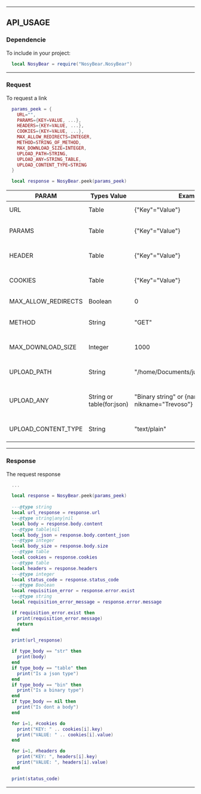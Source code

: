 
---

## API_USAGE

### Dependencie
To include in your project:
```lua
  local NosyBear = require("NosyBear.NosyBear")
```
---

### Request
To request a link
```lua
  params_peek = {
    URL="",
    PARAMS={KEY=VALUE, ...},
    HEADERS={KEY=VALUE, ...},
    COOKIES={KEY=VALUE, ...},
    MAX_ALLOW_REDIRECTS=INTEGER,
    METHOD=STRING_OF_METHOD,
    MAX_DOWNLOAD_SIZE=INTEGER,
    UPLOAD_PATH=STRING,
    UPLOAD_ANY=STRING_TABLE,
    UPLOAD_CONTENT_TYPE=STRING
  }

  local response = NosyBear.peek(params_peek)

```

| PARAM               | Types Value               | Examplo                                                | DEFAULT      | Explain                     |
|---------------------|---------------------------|--------------------------------------------------------|--------------|-----------------------------|
| URL                 | Table                     | {"Key"="Value"}                                        | Mandatory    | URL to feth                 |
| PARAMS              | Table                     | {"Key"="Value"}                                        | nil          | Params to be passed         |
| HEADER              | Table                     | {"Key"="Value"}                                        | nil          | Headers to be passed        |
| COOKIES             | Table                     | {"Key"="Value"}                                        | nil          | Cookies to be passed        |
| MAX_ALLOW_REDIRECTS | Boolean                   | 0                                                      | ()           | Maximum redirects           |
| METHOD              | String                    | "GET"                                                  | "GET"        | Method of request           |
| MAX_DOWNLOAD_SIZE   | Integer                   | 1000                                                   | ()           | Download space limit        |
| UPLOAD_PATH         | String                    | "/home/Documents/juninho_trevozo.txt"                  | Dont upload  | File path to pass to body   |
| UPLOAD_ANY          | String or table(for:json) | "Binary string" or {name="juninho", nikname="Trevoso"} | Dont upload  | Binary or json to pass body |
| UPLOAD_CONTENT_TYPE | String                    | "text/plain"                                           | "text/plain" | Past content type.          |

---

### Response
The request response
```lua
  ...

  local response = NosyBear.peek(params_peek)
  
  ---@type string
  local url_response = response.url
  ---@type string|any|nil
  local body = response.body.content
  ---@type table|nil
  local body_json = response.body.content_json
  ---@type integer
  local body_size = response.body.size
  ---@type table
  local cookies = response.cookies
  ---@type table
  local headers = response.headers
  ---@type integer
  local status_code = response.status_code
  ---@type Boolean
  local requisition_error = response.error.exist
  ---@type string
  local requisition_error_message = response.error.message

  if requisition_error.exist then
    print(requisition_error.message)
    return
  end

  print(url_response)

  if type_body == "str" then
    print(body)
  end
  if type_body == "table" then
    print("Is a json type")
  end
  if type_body == "bin" then
    print("Is a binary type")
  end
  if type_body == nil then
    print("Is dont a body")
  end

  for i=1, #cookies do
    print("KEY: " .. cookies[i].key)
    print("VALUE: " .. cookies[i].value)
  end

  for i=1, #headers do
    print("KEY: ", headers[i].key)
    print("VALUE: ", headers[i].value)
  end

  print(status_code)
```

---


